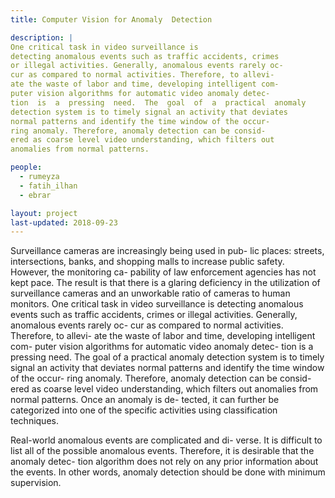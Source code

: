 ```yaml
---
title: Computer Vision for Anomaly  Detection

description: |
One critical task in video surveillance is
detecting anomalous events such as traffic accidents, crimes
or illegal activities. Generally, anomalous events rarely oc-
cur as compared to normal activities. Therefore, to allevi-
ate the waste of labor and time, developing intelligent com-
puter vision algorithms for automatic video anomaly detec-
tion  is  a  pressing  need.  The  goal  of  a  practical  anomaly
detection system is to timely signal an activity that deviates
normal patterns and identify the time window of the occur-
ring anomaly. Therefore, anomaly detection can be consid-
ered as coarse level video understanding, which filters out
anomalies from normal patterns.

people:
  - rumeyza
  - fatih_ilhan
  - ebrar

layout: project
last-updated: 2018-09-23
---
```


Surveillance cameras are increasingly being used in pub-
lic places: streets, intersections, banks, and shopping malls 
to increase public safety.  However, the monitoring ca-
pability of law enforcement agencies has not kept pace. The
result is that there is a glaring deficiency in the utilization of
surveillance cameras and an unworkable ratio of cameras to
human monitors.  One critical task in video surveillance is
detecting anomalous events such as traffic accidents, crimes
or illegal activities. Generally, anomalous events rarely oc-
cur as compared to normal activities. Therefore, to allevi-
ate the waste of labor and time, developing intelligent com-
puter vision algorithms for automatic video anomaly detec-
tion  is  a  pressing  need.  The  goal  of  a  practical  anomaly
detection system is to timely signal an activity that deviates
normal patterns and identify the time window of the occur-
ring anomaly. Therefore, anomaly detection can be consid-
ered as coarse level video understanding, which filters out
anomalies from normal patterns.  Once an anomaly is de-
tected, it can further be categorized into one of the specific
activities using classification techniques.

Real-world  anomalous  events  are  complicated  and  di-
verse.   It  is  difficult  to  list  all  of  the  possible  anomalous
events.   Therefore,  it is desirable that the anomaly detec-
tion algorithm does not rely on any prior information about
the  events.   In  other  words,  anomaly  detection  should  be
done with minimum supervision. 
